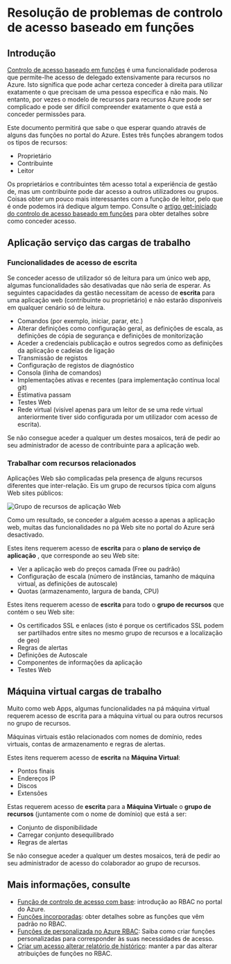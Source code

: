 <properties
    pageTitle="Resolução de problemas de controlo de acesso baseado em funções | Microsoft Azure"
    description="Obtenha ajuda com problemas ou perguntas sobre recursos de controlo de acesso com base da função."
    services="azure-portal"
    documentationCenter="na"
    authors="kgremban"
    manager="femila"
    editor=""/>

<tags
    ms.service="active-directory"
    ms.workload="identity"
    ms.tgt_pltfrm="na"
    ms.devlang="na"
    ms.topic="article"
    ms.date="07/12/2016"
    ms.author="kgremban"/>

# <a name="role-based-access-control-troubleshooting"></a>Resolução de problemas de controlo de acesso baseado em funções

## <a name="introduction"></a>Introdução

[Controlo de acesso baseado em funções](role-based-access-control-configure.md) é uma funcionalidade poderosa que permite-lhe acesso de delegado extensivamente para recursos no Azure. Isto significa que pode achar certeza conceder à direita para utilizar exatamente o que precisam de uma pessoa específica e não mais. No entanto, por vezes o modelo de recursos para recursos Azure pode ser complicado e pode ser difícil compreender exatamente o que está a conceder permissões para.

Este documento permitirá que sabe o que esperar quando através de alguns das funções no portal do Azure. Estes três funções abrangem todos os tipos de recursos:

- Proprietário  
- Contribuinte  
- Leitor  

Os proprietários e contribuintes têm acesso total a experiência de gestão de, mas um contribuinte pode dar acesso a outros utilizadores ou grupos. Coisas obter um pouco mais interessantes com a função de leitor, pelo que é onde podemos irá dedique algum tempo. Consulte o [artigo get-iniciado do controlo de acesso baseado em funções](role-based-access-control-configure.md) para obter detalhes sobre como conceder acesso.

## <a name="app-service-workloads"></a>Aplicação serviço das cargas de trabalho

### <a name="write-access-capabilities"></a>Funcionalidades de acesso de escrita

Se conceder acesso de utilizador só de leitura para um único web app, algumas funcionalidades são desativadas que não seria de esperar. As seguintes capacidades da gestão necessitam de acesso de **escrita** para uma aplicação web (contribuinte ou proprietário) e não estarão disponíveis em qualquer cenário só de leitura.

- Comandos (por exemplo, iniciar, parar, etc.)
- Alterar definições como configuração geral, as definições de escala, as definições de cópia de segurança e definições de monitorização
- Aceder a credenciais publicação e outros segredos como as definições da aplicação e cadeias de ligação
- Transmissão de registos
- Configuração de registos de diagnóstico
- Consola (linha de comandos)
- Implementações ativas e recentes (para implementação contínua local git)
- Estimativa passam
- Testes Web
- Rede virtual (visível apenas para um leitor de se uma rede virtual anteriormente tiver sido configurada por um utilizador com acesso de escrita).

Se não consegue aceder a qualquer um destes mosaicos, terá de pedir ao seu administrador de acesso de contribuinte para a aplicação web.

### <a name="dealing-with-related-resources"></a>Trabalhar com recursos relacionados

Aplicações Web são complicadas pela presença de alguns recursos diferentes que inter-relação. Eis um grupo de recursos típica com alguns Web sites públicos:

![Grupo de recursos de aplicação Web](./media/role-based-access-control-troubleshooting/website-resource-model.png)

Como um resultado, se conceder a alguém acesso a apenas a aplicação web, muitas das funcionalidades no pá Web site no portal do Azure será desactivado.

Estes itens requerem acesso de **escrita** para o **plano de serviço de aplicação** , que corresponde ao seu Web site:  

- Ver a aplicação web do preços camada (Free ou padrão)  
- Configuração de escala (número de instâncias, tamanho de máquina virtual, as definições de autoscale)  
- Quotas (armazenamento, largura de banda, CPU)  

Estes itens requerem acesso de **escrita** para todo o **grupo de recursos** que contém o seu Web site:  

- Os certificados SSL e enlaces (isto é porque os certificados SSL podem ser partilhados entre sites no mesmo grupo de recursos e a localização de geo)  
- Regras de alertas  
- Definições de Autoscale  
- Componentes de informações da aplicação  
- Testes Web  

## <a name="virtual-machine-workloads"></a>Máquina virtual cargas de trabalho

Muito como web Apps, algumas funcionalidades na pá máquina virtual requerem acesso de escrita para a máquina virtual ou para outros recursos no grupo de recursos.

Máquinas virtuais estão relacionados com nomes de domínio, redes virtuais, contas de armazenamento e regras de alertas.

Estes itens requerem acesso de **escrita** na **Máquina Virtual**:

- Pontos finais  
- Endereços IP  
- Discos  
- Extensões  

Estas requerem acesso de **escrita** para a **Máquina Virtual**e o **grupo de recursos** (juntamente com o nome de domínio) que está a ser:  

- Conjunto de disponibilidade  
- Carregar conjunto desequilibrado  
- Regras de alertas  

Se não consegue aceder a qualquer um destes mosaicos, terá de pedir ao seu administrador de acesso do colaborador ao grupo de recursos.

## <a name="see-more"></a>Mais informações, consulte
- [Função de controlo de acesso com base](role-based-access-control-configure.md): introdução ao RBAC no portal do Azure.
- [Funções incorporadas](role-based-access-built-in-roles.md): obter detalhes sobre as funções que vêm padrão no RBAC.
- [Funções de personalizada no Azure RBAC](role-based-access-control-custom-roles.md): Saiba como criar funções personalizadas para corresponder às suas necessidades de acesso.
- [Criar um acesso alterar relatório de histórico](role-based-access-control-access-change-history-report.md): manter a par das alterar atribuições de funções no RBAC.

